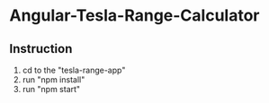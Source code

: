 # Angular-Tesla-Range-Calculator

## Instruction


1. cd to the "tesla-range-app"
2. run "npm install"
3. run "npm start"

